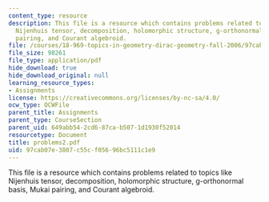 ```yaml
---
content_type: resource
description: This file is a resource which contains problems related to topics like
  Nijenhuis tensor, decomposition, holomorphic structure, g-orthonormal basis, Mukai
  pairing, and Courant algebroid.
file: /courses/18-969-topics-in-geometry-dirac-geometry-fall-2006/97cab07e3807c55cf05696bc5111c1e9_problems2.pdf
file_size: 98261
file_type: application/pdf
hide_download: true
hide_download_original: null
learning_resource_types:
- Assignments
license: https://creativecommons.org/licenses/by-nc-sa/4.0/
ocw_type: OCWFile
parent_title: Assignments
parent_type: CourseSection
parent_uid: 649abb54-2cd6-87ca-b507-1d1930f52014
resourcetype: Document
title: problems2.pdf
uid: 97cab07e-3807-c55c-f056-96bc5111c1e9
---
```

This file is a resource which contains problems related to topics like Nijenhuis tensor, decomposition, holomorphic structure, g-orthonormal basis, Mukai pairing, and Courant algebroid.